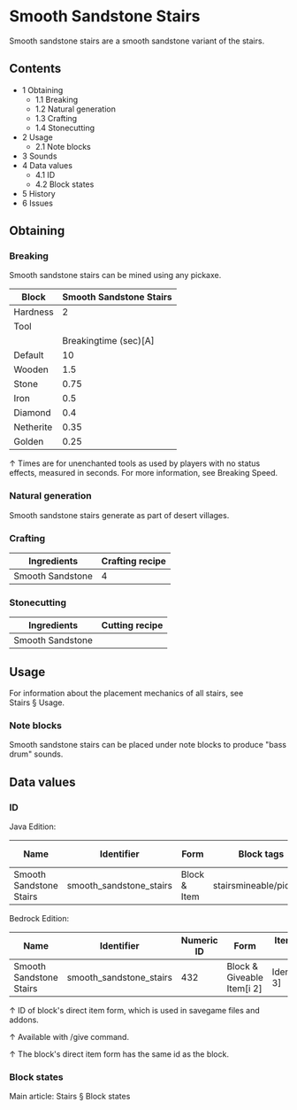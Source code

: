 # Smooth Sandstone Stairs
Smooth sandstone stairs are a smooth sandstone variant of the stairs.

## Contents
- 1 Obtaining
	- 1.1 Breaking
	- 1.2 Natural generation
	- 1.3 Crafting
	- 1.4 Stonecutting
- 2 Usage
	- 2.1 Note blocks
- 3 Sounds
- 4 Data values
	- 4.1 ID
	- 4.2 Block states
- 5 History
- 6 Issues

## Obtaining
### Breaking
Smooth sandstone stairs can be mined using any pickaxe.

| Block     | Smooth Sandstone Stairs |
|-----------|-------------------------|
| Hardness  | 2                       |
| Tool      |                         |
|           | Breakingtime (sec)[A]   |
| Default   | 10                      |
| Wooden    | 1.5                     |
| Stone     | 0.75                    |
| Iron      | 0.5                     |
| Diamond   | 0.4                     |
| Netherite | 0.35                    |
| Golden    | 0.25                    |


↑ Times are for unenchanted tools as used by players with no status effects, measured in seconds. For more information, see Breaking Speed.


### Natural generation
Smooth sandstone stairs generate as part of desert villages.

### Crafting
| Ingredients      | Crafting recipe |
|------------------|-----------------|
| Smooth Sandstone | 4               |

### Stonecutting
| Ingredients      | Cutting recipe |
|------------------|----------------|
| Smooth Sandstone |                |

## Usage
For information about the placement mechanics of all stairs, see Stairs § Usage.

### Note blocks
Smooth sandstone stairs can be placed under note blocks to produce "bass drum" sounds.

## Data values
### ID
Java Edition:

| Name                    | Identifier              | Form         | Block tags             | Item tags | Translation key                         |
|-------------------------|-------------------------|--------------|------------------------|-----------|-----------------------------------------|
| Smooth Sandstone Stairs | smooth_sandstone_stairs | Block & Item | stairsmineable/pickaxe | stairs    | block.minecraft.smooth_sandstone_stairs |

Bedrock Edition:

| Name                    | Identifier              | Numeric ID | Form                       | Item ID[i 1]   | Translation key                   |
|-------------------------|-------------------------|------------|----------------------------|----------------|-----------------------------------|
| Smooth Sandstone Stairs | smooth_sandstone_stairs | 432        | Block & Giveable Item[i 2] | Identical[i 3] | tile.smooth_sandstone_stairs.name |


↑ ID of block's direct item form, which is used in savegame files and addons.

↑ Available with /give command.

↑ The block's direct item form has the same id as the block.


### Block states
Main article: Stairs § Block states
